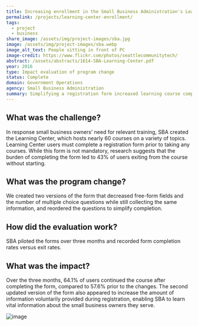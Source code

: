 ```yaml
---
title: Increasing enrollment in the Small Business Administration's Learning Center
permalink: /projects/learning-center-enrollment/
tags: 
  - project
  - business
share_image: /assets/img/project-images/sba.jpg
image: /assets/img/project-images/sba.webp
image_alt_text: People sitting in front of PC
image-credit: https://www.flickr.com/photos/seattlecommunitytech/
abstract: /assets/abstracts/1614-SBA-Learning-Center.pdf
year: 2016
type: Impact evaluation of program change
status: Complete
domain: Government Operations
agency: Small Business Administration
summary: Simplifying a registration form increased learning course completion and data collection
---
```

## What was the challenge?
In response small business owners’ need for relevant training, SBA created the Learning Center, which hosts nearly 60 courses on a variety of topics. Learning Center users must complete a registration form prior to taking any courses. While this form is not mandatory, research suggests that the burden of completing the form led to 43% of users exiting from the course without starting.

## What was the program change?
We created two versions of the form that decreased free-form fields and the number of multiple choice questions while still collecting the same information, and reordered the questions to simplify completion.

## How did the evaluation work?
SBA piloted the forms over three months and recorded form completion rates versus exit rates.

## What was the impact?
Over the three months, 64.1% of users continued the course after completing the form, compared to 57.6% prior to the changes. The second updated version of the form also appeared to increase the amount of information voluntarily provided during registration, enabling SBA to learn vital information about the small business owners they serve.

![image]({{site.baseurl}}/assets/img/project-images/1614-graph.webp)
